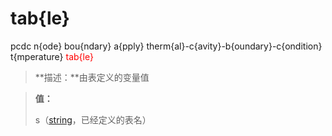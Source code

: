 # tab{le}
pcdc n{ode} bou{ndary} a{pply} therm{al}-c{avity}-b{oundary}-c{ondition} t{mperature} <span style='color: red;'>tab{le}</span>
> **描述：**由表定义的变量值

> 
> **值：**
> 
> s（[string](数据类型/string/)，已经定义的表名）

